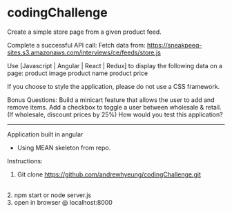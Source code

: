 # codingChallenge
Create a simple store page from a given product feed.

Complete a successful API call:
Fetch data from: https://sneakpeeq-sites.s3.amazonaws.com/interviews/ce/feeds/store.js

Use [Javascript | Angular | React | Redux] to display the following data on a page: 
product image 
product name
product price

If you choose to style the application, please do not use a CSS framework.

Bonus Questions:
Build a minicart feature that allows the user to add and remove items.
Add a checkbox to toggle a user between wholesale & retail. (If wholesale, discount prices by 25%)
How would you test this application?
<hr> 

Application built in angular
 - Using MEAN skeleton from repo. 

Instructions: 
1. Git clone https://github.com/andrewhyeung/codingChallenge.git
<br>
2. npm start or node server.js
<br>
3. open in browser @ localhost:8000
